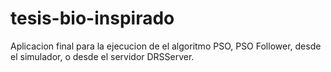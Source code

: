 # tesis-bio-inspirado
Aplicacion final para la ejecucion de el algoritmo PSO, PSO Follower, desde el simulador, o desde el servidor DRSServer.

